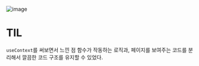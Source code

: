 ![image](https://github.com/user-attachments/assets/943eb7a7-a9a5-4312-9bda-938fad5c9d4c)

# TIL
`useContext`를 써보면서 느낀 점
함수가 작동하는 로직과, 페이지를 보여주는 코드를 분리해서 깔끔한 코드 구조를 유지할 수 있었다.   

